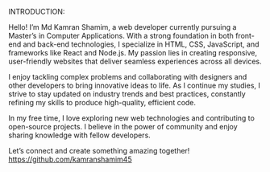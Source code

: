 INTRODUCTION:

Hello! I’m Md Kamran Shamim, a web developer currently pursuing a Master’s in Computer Applications. With a strong foundation in both front-end and back-end technologies, I specialize in HTML, CSS, JavaScript, and frameworks like React and Node.js. My passion lies in creating responsive, user-friendly websites that deliver seamless experiences across all devices.

I enjoy tackling complex problems and collaborating with designers and other developers to bring innovative ideas to life. As I continue my studies, I strive to stay updated on industry trends and best practices, constantly refining my skills to produce high-quality, efficient code.

In my free time, I love exploring new web technologies and contributing to open-source projects. I believe in the power of community and enjoy sharing knowledge with fellow developers.

Let’s connect and create something amazing together!
https://github.com/kamranshamim45

